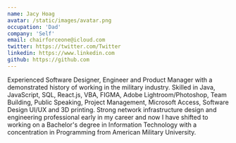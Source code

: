```yaml
---
name: Jacy Hoag
avatar: /static/images/avatar.png
occupation: 'Dad'
company: 'Self'
email: chairforceone@icloud.com
twitter: https://twitter.com/Twitter
linkedin: https://www.linkedin.com
github: https://github.com
---
```


Experienced Software Designer, Engineer and Product Manager with a demonstrated history of working in the
military industry. Skilled in Java, JavaScript, SQL, React.js, VBA, FIGMA, Adobe Lightroom/Photoshop,
Team Building, Public Speaking, Project Management, Microsoft Access, Software Design UI/UX and 3D printing.
Strong network infrastructure design and engineering professional early in my career and now I have shifted
to working on a Bachelor's degree in Information Technology with a concentration in Programming from American
Military University.
